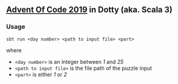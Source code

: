 ## [Advent Of Code 2019](https://adventofcode.com/) in Dotty (aka. Scala 3)

### Usage

`sbt run <day number> <path to input file> <part>`

where

- `<day number>` is an integer between *1* and *25*
- `<path to input file>` is the file path of the puzzle input
- `<part>` is either *1* or *2*
